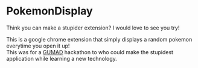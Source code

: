 # PokemonDisplay
Think you can make a stupider extension? I would love to see you try!  

This is a google chrome extension that simply displays a random pokemon everytime you open it up!  
This was for a [GUMAD](https://github.com/gu-app-club/) hackathon to who could make the stupidest application while learning a new technology.
